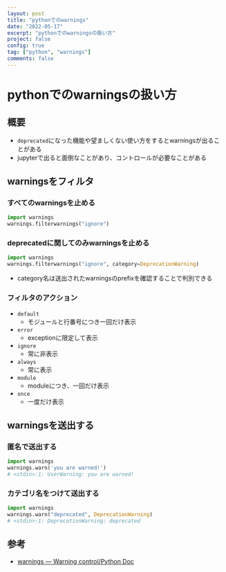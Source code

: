 ```yaml
---
layout: post
title: "pythonでのwarnings"
date: "2022-05-17"
excerpt: "pythonでのwarningsの扱い方"
project: false
config: true
tag: ["python", "warnings"]
comments: false
---
```


# pythonでのwarningsの扱い方

## 概要
 - `deprecated`になった機能や望ましくない使い方をするとwarningsが出ることがある
 - jupyterで出ると面倒なことがあり、コントロールが必要なことがある

## warningsをフィルタ

### すべてのwarningsを止める

```python
import warnings
warnings.filterwarnings("ignore")
```

### deprecatedに関してのみwarningsを止める

```python
import warnings
warnings.filterwarnings("ignore", category=DeprecationWarning) 
```
 - category名は送出されたwarningsのprefixを確認することで判別できる

### フィルタのアクション
 - `default`
   - モジュールと行番号につき一回だけ表示
 - `error`
   - exceptionに限定して表示
 - `ignore`
   - 常に非表示
 - `always`
   - 常に表示
 - `module`
   - moduleにつき、一回だけ表示
 - `once`
   - 一度だけ表示

## warningsを送出する
### 匿名で送出する

```python
import warnings
warnings.warn('you are warned!')
# <stdin>:1: UserWarning: you are warned!
```

### カテゴリ名をつけて送出する

```python
import warnings
warnings.warn("deprecated", DeprecationWarning)
# <stdin>:1: DeprecationWarning: deprecated
```

## 参考
 - [warnings — Warning control/Python Doc](https://docs.python.org/3/library/warnings.html)
